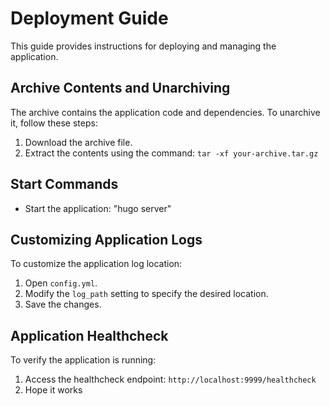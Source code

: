 # Deployment Guide

This guide provides instructions for deploying and managing the application.

## Archive Contents and Unarchiving

The archive contains the application code and dependencies. To unarchive it, follow these steps:

1. Download the archive file.
2. Extract the contents using the command: `tar -xf your-archive.tar.gz`

## Start Commands

- Start the application: "hugo server"

## Customizing Application Logs

To customize the application log location:

1. Open `config.yml`.
2. Modify the `log_path` setting to specify the desired location.
3. Save the changes.

## Application Healthcheck

To verify the application is running:

1. Access the healthcheck endpoint: `http://localhost:9999/healthcheck`
2. Hope it works